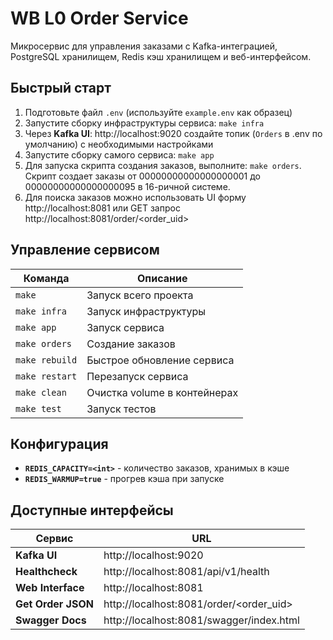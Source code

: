 # WB L0 Order Service
Микросервис для управления заказами с Kafka-интеграцией, PostgreSQL хранилищем, Redis кэш хранилищем и веб-интерфейсом.
## Быстрый старт

1. Подготовьте файл `.env` (используйте `example.env` как образец)
2. Запустите сборку инфраструктуры сервиса: `make infra`
3. Через **Kafka UI**: http://localhost:9020 создайте топик (`Orders` в .env по умолчанию) с необходимыми настройками
4. Запустите сборку самого сервиса: `make app`
5. Для запуска скрипта создания заказов, выполните: `make orders`. Скрипт создает заказы от 00000000000000000001 до 00000000000000000095 в 16-ричной системе.
6. Для поиска заказов можно использовать UI форму http://localhost:8081 или GET запрос http://localhost:8081/order/<order_uid>

##  Управление сервисом

| Команда        | Описание                     |
|----------------|------------------------------|
| `make`         | Запуск всего проекта         |
| `make infra`   | Запуск инфраструктуры        |
| `make app`     | Запуск сервиса               |
| `make orders`  | Создание заказов             |
| `make rebuild` | Быстрое обновление сервиса   |
| `make restart` | Перезапуск сервиса           |
| `make clean`   | Очистка volume в контейнерах |
| `make test`    | Запуск тестов                |

## Конфигурация

- **`REDIS_CAPACITY=<int>`** - количество заказов, хранимых в кэше
- **`REDIS_WARMUP=true`** - прогрев кэша при запуске

## Доступные интерфейсы

| Сервис             | URL |
|--------------------|-----|
| **Kafka UI**       | http://localhost:9020 |
| **Healthcheck**    | http://localhost:8081/api/v1/health |
| **Web Interface**  | http://localhost:8081 |
| **Get Order JSON** | http://localhost:8081/order/<order_uid> |
| **Swagger Docs**   | http://localhost:8081/swagger/index.html |
